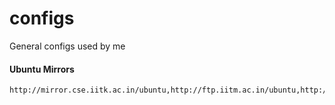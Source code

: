# configs
General configs used by me

#### Ubuntu Mirrors
    http://mirror.cse.iitk.ac.in/ubuntu,http://ftp.iitm.ac.in/ubuntu,http://mirrors.aliyun.com/ubuntu,http://mirrors.tuna.tsinghua.edu.cn/ubuntu,http://ftp.cuhk.edu.hk/pub/Linux/ubuntu,http://download.nus.edu.sg/mirror/ubuntu

